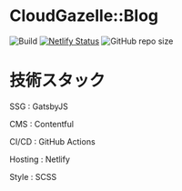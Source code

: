 # CloudGazelle::Blog

![Build](https://github.com/haryoiro/ssg-blog-example/workflows/Build/badge.svg?branch=master)
[![Netlify Status](https://api.netlify.com/api/v1/badges/64075158-77d7-49f8-92e6-8ace554987e3/deploy-status)](https://app.netlify.com/sites/lucid-mayer-89978a/deploys)
![GitHub repo size](https://img.shields.io/github/repo-size/haryoiro/ssg-blog-example)
# 技術スタック
SSG     :  GatsbyJS

CMS     :  Contentful

CI/CD   :  GitHub Actions

Hosting :  Netlify

Style   :  SCSS



